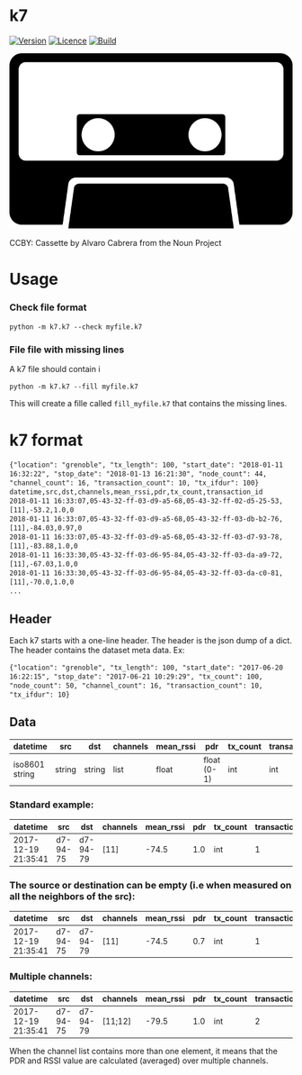 # k7

[![Version](https://img.shields.io/pypi/v/k7.svg)](https://pypi.python.org/pypi/k7)
[![Licence](https://img.shields.io/pypi/l/k7.svg)](https://pypi.python.org/pypi/k7)
[![Build](https://travis-ci.org/keomabrun/k7.svg?branch=master)](https://travis-ci.org/keomabrun/k7)

![Cassette](https://raw.githubusercontent.com/keomabrun/k7/master/docs/static/cassette.png)

CCBY: Cassette by Alvaro Cabrera from the Noun Project

# Usage


### Check file format

```
python -m k7.k7 --check myfile.k7
```

### File file with missing lines

A k7 file should contain i

```
python -m k7.k7 --fill myfile.k7
```

This will create a fille called `fill_myfile.k7` that contains the missing lines.

# k7 format

```
{"location": "grenoble", "tx_length": 100, "start_date": "2018-01-11 16:32:22", "stop_date": "2018-01-13 16:21:30", "node_count": 44, "channel_count": 16, "transaction_count": 10, "tx_ifdur": 100}
datetime,src,dst,channels,mean_rssi,pdr,tx_count,transaction_id
2018-01-11 16:33:07,05-43-32-ff-03-d9-a5-68,05-43-32-ff-02-d5-25-53,[11],-53.2,1.0,0
2018-01-11 16:33:07,05-43-32-ff-03-d9-a5-68,05-43-32-ff-03-db-b2-76,[11],-84.03,0.97,0
2018-01-11 16:33:07,05-43-32-ff-03-d9-a5-68,05-43-32-ff-03-d7-93-78,[11],-83.88,1.0,0
2018-01-11 16:33:30,05-43-32-ff-03-d6-95-84,05-43-32-ff-03-da-a9-72,[11],-67.03,1.0,0
2018-01-11 16:33:30,05-43-32-ff-03-d6-95-84,05-43-32-ff-03-da-c0-81,[11],-70.0,1.0,0
...
```

## Header

Each k7 starts with a one-line header. The header is the json dump of a dict. The header contains the dataset meta data.
Ex:
```
{"location": "grenoble", "tx_length": 100, "start_date": "2017-06-20 16:22:15", "stop_date": "2017-06-21 10:29:29", "tx_count": 100, "node_count": 50, "channel_count": 16, "transaction_count": 10, "tx_ifdur": 10}
```

## Data
| datetime            | src         | dst         | channels | mean_rssi | pdr         | tx_count | transaction_id |
|---------------------|-------------|-------------|----------|-----------|-------------|----------|----------------|
|  iso8601 string     | string      | string      | list     | float     | float (0-1) | int      | int            |

### Standard example:

| datetime            | src         | dst         | channels | mean_rssi | pdr  | tx_count | transaction_id |
|---------------------|-------------|-------------|----------|-----------|------|----------|----------------|
| 2017-12-19 21:35:41 | d7-94-75    | d7-94-79    | [11]     | -74.5     | 1.0  | int      | 1              |

### The source or destination can be empty (i.e when measured on all the neighbors of the src):

| datetime            | src         | dst         | channels | mean_rssi | pdr  | tx_count | transaction_id |
|---------------------|-------------|-------------|----------|-----------|------|----------|----------------|
| 2017-12-19 21:35:41 | d7-94-75    | d7-94-79    | [11]     | -74.5     | 0.7  | int      | 1              |

### Multiple channels:

| datetime            | src         | dst         | channels | mean_rssi | pdr  | tx_count | transaction_id |
|---------------------|-------------|-------------|----------|-----------|------|----------|----------------|
| 2017-12-19 21:35:41 | d7-94-75    | d7-94-79    | [11;12]  | -79.5     | 1.0  | int      | 2              |

When the channel list contains more than one element, it means that the PDR and RSSI value are calculated (averaged) over multiple channels.